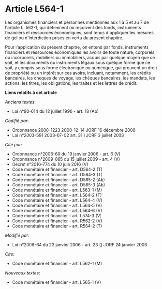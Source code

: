 # Article L564-1

Les organismes financiers et personnes mentionnés aux 1 à 5 et au 7 de l'article L. 562-1, qui détiennent ou reçoivent des
fonds, instruments financiers et ressources économiques, sont tenus d'appliquer les mesures de gel ou d'interdiction prises
en vertu du présent chapitre.

Pour l'application du présent chapitre, on entend par fonds, instruments financiers et ressources économiques les avoirs de
toute nature, corporels ou incorporels, mobiliers ou immobiliers, acquis par quelque moyen que ce soit, et les documents ou
instruments légaux sous quelque forme que ce soit, y compris sous forme électronique ou numérique, qui prouvent un droit de
propriété ou un intérêt sur ces avoirs, incluant, notamment, les crédits bancaires, les chèques de voyage, les chèques
bancaires, les mandats, les actions, les titres, les obligations, les traites et les lettres de crédit.

**Liens relatifs à cet article**

_Anciens textes_:

  - Loi n°90-614 du 12 juillet 1990 - art. 18 (Ab)

_Codifié par_:

  - Ordonnance 2000-1223 2000-12-14 JORF 16 décembre 2000
  - Loi n°2003-591 2003-07-02 art. 31 I JORF 3 juillet 2003

_Cité par_:

  - Ordonnance n°2006-60 du 19 janvier 2006 - art. 6 (V)
  - Ordonnance n°2009-865 du 15 juillet 2009 - art. 4 (V)
  - Décret n°2016-774 du 10 juin 2016 (V)
  - Code monétaire et financier - art. D564-2 (T)
  - Code monétaire et financier - art. D564-3 (T)
  - Code monétaire et financier - art. D565-2 (Ab)
  - Code monétaire et financier - art. D565-3 (Ab)
  - Code monétaire et financier - art. L563-1 (M)
  - Code monétaire et financier - art. L564-2 (T)
  - Code monétaire et financier - art. L564-4 (V)
  - Code monétaire et financier - art. L564-5 (V)
  - Code monétaire et financier - art. L564-6 (V)
  - Code monétaire et financier - art. L574-3 (V)
  - Code monétaire et financier - art. R562-2 (V)
  - Code monétaire et financier - art. R564-2 (T)

_Modifié par_:

  - Loi n°2006-64 du 23 janvier 2006 - art. 23 () JORF 24 janvier 2006

_Cite_:

  - Code monétaire et financier - art. L562-1 (M)

_Nouveaux textes_:

  - Code monétaire et financier - art. L565-1 (V)
